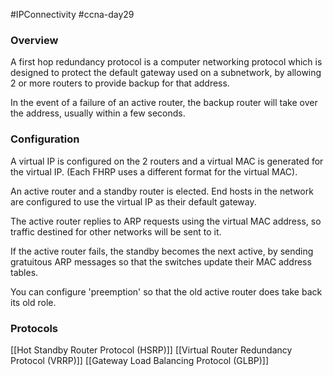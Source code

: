 #IPConnectivity #ccna-day29

### Overview
A first hop redundancy protocol is a computer networking protocol which is designed to protect the default gateway used on a subnetwork, by allowing 2 or more routers to provide backup for that address.

In the event of a failure of an active router, the backup router will take over the address, usually within a few seconds.

### Configuration
A virtual IP is configured on the 2 routers and a virtual MAC is generated for the virtual IP. (Each FHRP uses a different format for the virtual MAC).

An active router and a standby router is elected.
End hosts in the network are configured to use the virtual IP as their default gateway.

The active router replies to ARP requests using the virtual MAC address, so traffic destined for other networks will be sent to it.

If the active router fails, the standby becomes the next active, by sending gratuitous ARP messages so that the switches update their MAC address tables.

You can configure 'preemption' so that the old active router does take back its old role.

### Protocols
[[Hot Standby Router Protocol (HSRP)]]
[[Virtual Router Redundancy Protocol (VRRP)]]
[[Gateway Load Balancing Protocol (GLBP)]]
